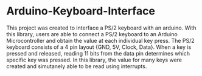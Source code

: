 # Arduino-Keyboard-Interface

This project was created to interface a PS/2 keyboard with an arduino. With this library, users are able to connect a PS/2 keyboard to an Arduino Microcontroller and obtain the value at each individual key press. The PS/2 keyboard consists of a 4 pin layout {GND, 5V, Clock, Data}. When a key is pressed and released, reading 11 bits from the data pin determines which specific key was pressed. In this library, the value for many keys were created and simutanely able to be read using interrupts.
